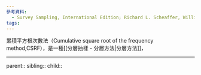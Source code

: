 ```yaml
---
參考資料:
  - Survey Sampling, International Edition; Richard L. Scheaffer, William Mendenhall. III
tags:
---
```

累積平方根次數法（Cumulative square root of the frequency method,CSRF），是一種[[分層抽樣 - 分層方法|分層方法]]，
- - -
parent::
sibling::
child::